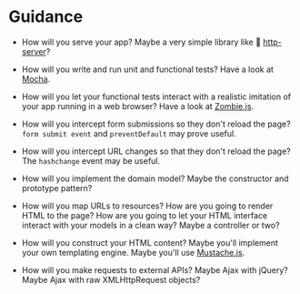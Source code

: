 # Guidance

* How will you serve your app? Maybe a very simple library like :pill: [http-server](../pills/http_server.md)?

* How will you write and run unit and functional tests? Have a look at [Mocha](https://mochajs.org).

* How will you let your functional tests interact with a realistic imitation of your app running in a web browser? Have a look at [Zombie.js](http://zombie.js.org).

* How will you intercept form submissions so they don't reload the page? `form submit event` and `preventDefault` may prove useful.

* How will you intercept URL changes so that they don't reload the page? The `hashchange` event may be useful.

* How will you implement the domain model? Maybe the constructor and prototype pattern?

* How will you map URLs to resources? How are you going to render HTML to the page? How are you going to let your HTML interface interact with your models in a clean way? Maybe a controller or two?

* How will you construct your HTML content? Maybe you'll implement your own templating engine.  Maybe you'll use [Mustache.js](https://github.com/janl/mustache.js).

* How will you make requests to external APIs? Maybe Ajax with jQuery? Maybe Ajax with raw XMLHttpRequest objects?
